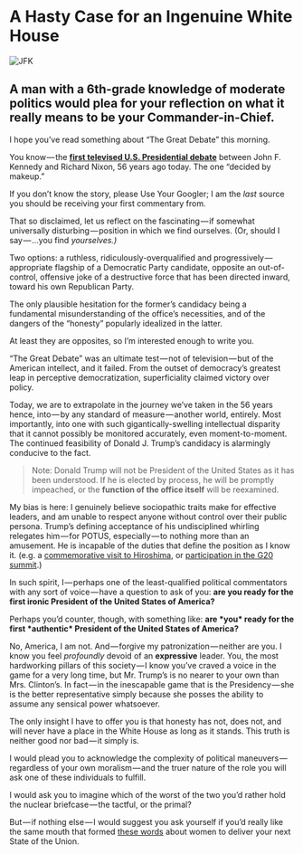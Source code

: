 # A Hasty Case for an Ingenuine White House

![JFK](https://cdn-images-1.medium.com/max/1200/1*evppGNkWVIeihlVfbVhK6Q.jpeg)

## A man with a 6th-grade knowledge of moderate politics would plea for your reflection on what it really means to be your Commander-in-Chief.

I hope you’ve read something about “The Great Debate” this morning.

You know — the [**first televised U.S. Presidential debate**](https://youtu.be/4z-i0i-rJxU) between John F. Kennedy and Richard Nixon, 56 years ago today. The one “decided by makeup.”

If you don’t know the story, please Use Your Googler; I am the *last* source you should be receiving your first commentary from.

That so disclaimed, let us reflect on the fascinating — if somewhat universally disturbing — position in which we find ourselves. (Or, should I say — …you find *yourselves.)*

Two options: a ruthless, ridiculously-overqualified and progressively — appropriate flagship of a Democratic Party candidate, opposite an out-of-control, offensive joke of a destructive force that has been directed inward, toward his own Republican Party.

The only plausible hesitation for the former’s candidacy being a fundamental misunderstanding of the office’s necessities, and of the dangers of the “honesty” popularly idealized in the latter.

At least they are opposites, so I’m interested enough to write you.

“The Great Debate” was an ultimate test — not of television — but of the American intellect, and it failed. From the outset of democracy’s greatest leap in perceptive democratization, superficiality claimed victory over policy.

Today, we are to extrapolate in the journey we’ve taken in the 56 years hence, into — by any standard of measure — another world, entirely. Most importantly, into one with such gigantically-swelling intellectual disparity that it cannot possibly be monitored accurately, even moment-to-moment. The continued feasibility of Donald J. Trump’s candidacy is alarmingly conducive to the fact.

> Note: Donald Trump will not be President of the United States as it has been understood. If he is elected by process, he will be promptly impeached, or the **function of the office itself** will be reexamined.

My bias is here: I genuinely believe sociopathic traits make for effective leaders, and am unable to respect anyone without control over their public persona. Trump’s defining acceptance of his undisciplined whirling relegates him — for POTUS, especially — to nothing more than an amusement. He is incapable of the duties that define the position as I know it. (e.g. a [commemorative visit to Hiroshima](https://youtu.be/NDYiEHPfXRo?t=2m57s), or [participation in the G20 summit](https://youtu.be/p8ChMVPV4R4).)

In such spirit, I — perhaps one of the least-qualified political commentators with any sort of voice — have a question to ask of you: **are you ready for the first ironic President of the United States of America?**

Perhaps you’d counter, though, with something like: **are \*you\* ready for the first \*authentic\* President of the United States of America?**

No, America, I am not. And — forgive my patronization — neither are you. I know you feel *profoundly* devoid of an **expressive** leader. You, the most hardworking pillars of this society — I know you’ve craved a voice in the game for a very long time, but Mr. Trump’s is no nearer to your own than Mrs. Clinton’s. In fact — in the inescapable game that is the Presidency — she is the better representative simply because she posses the ability to assume any sensical power whatsoever.

The only insight I have to offer you is that honesty has not, does not, and will never have a place in the White House as long as it stands. This truth is neither good nor bad — it simply is.

I would plead you to acknowledge the complexity of political maneuvers — regardless of your own moralism — and the truer nature of the role you will ask one of these individuals to fulfill.

I would ask you to imagine which of the worst of the two you’d rather hold the nuclear briefcase — the tactful, or the primal?

But — if nothing else — I would suggest you ask yourself if you’d really like the same mouth that formed [these words](https://www.google.com/?gws_rd=ssl#q=donald+trump%2C+women) about women to deliver your next State of the Union.